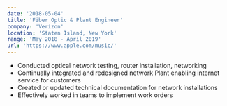 ```yaml
---
date: '2018-05-04'
title: 'Fiber Optic & Plant Engineer'
company: 'Verizon'
location: 'Staten Island, New York'
range: 'May 2018 - April 2019'
url: 'https://www.apple.com/music/'
---
```


- Conducted optical network testing, router installation, networking
- Continually integrated and redesigned network Plant enabling internet service for customers
- Created or updated technical documentation for network installations
- Effectively worked in teams to implement work orders 